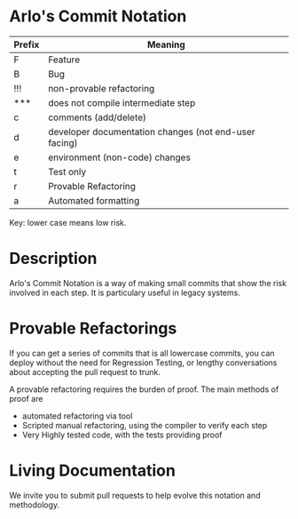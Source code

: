 # Arlo's Commit Notation

| Prefix  | Meaning |
| ------------- | ------------- |
| F             | Feature       | 
| B | Bug | 
| !!! | non-provable refactoring | 
| *** | does not compile intermediate step | 
| c | comments (add/delete) | 
| d | developer documentation changes (not end-user facing) |
| e | environment (non-code) changes | 
| t | Test only | 
| r | Provable Refactoring | 
| a | Automated formatting | 

Key: lower case means low risk.

# Description
Arlo's Commit Notation is a way of making small commits that show the risk involved in each step. It is particulary useful in legacy systems. 

# Provable Refactorings
If you can get a series of commits that is all lowercase commits, you can deploy without the need for Regression Testing, or lengthy conversations about accepting the pull request to trunk.

A provable refactoring requires the burden of proof. The main methods of proof are
* automated refactoring via tool
* Scripted manual refactoring, using the compiler to verify each step
* Very Highly tested code, with the tests providing proof

# Living Documentation
We invite you to submit pull requests to help evolve this notation and methodology.
